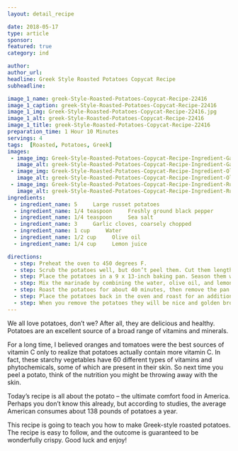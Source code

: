 ```yaml
---
layout: detail_recipe

date: 2018-05-17
type: article
sponsor: 
featured: true
category: ind

author:  
author_url: 
headline: Greek Style Roasted Potatoes Copycat Recipe
subheadline: 

image_1_name: greek-Style-Roasted-Potatoes-Copycat-Recipe-22416
image_1_caption: greek-Style-Roasted-Potatoes-Copycat-Recipe-22416
image_1_img: Greek-Style-Roasted-Potatoes-Copycat-Recipe-22416.jpg
image_1_alt: greek-Style-Roasted-Potatoes-Copycat-Recipe-22416
image_1_title: greek-Style-Roasted-Potatoes-Copycat-Recipe-22416
preparation_time: 1 Hour 10 Minutes
servings: 4 
tags:  [Roasted, Potatoes, Greek]
images: 
 - image_img: Greek-Style-Roasted-Potatoes-Copycat-Recipe-Ingredient-Garlic-Cloves-67767.jpg
   image_alt: greek-Style-Roasted-Potatoes-Copycat-Recipe-Ingredient-Garlic-Cloves-67767
 - image_img: Greek-Style-Roasted-Potatoes-Copycat-Recipe-Ingredient-Olive-Oil-16881.jpg
   image_alt: greek-Style-Roasted-Potatoes-Copycat-Recipe-Ingredient-Olive-Oil-16881
 - image_img: Greek-Style-Roasted-Potatoes-Copycat-Recipe-Ingredient-Russet-Potatoes-89650.jpg
   image_alt: greek-Style-Roasted-Potatoes-Copycat-Recipe-Ingredient-Russet-Potatoes-89650
ingredients:
  - ingredient_name: 5     Large russet potatoes
  - ingredient_name: 1/4 teaspoon     Freshly ground black pepper
  - ingredient_name: 1/4 teaspoon     Sea salt
  - ingredient_name: 3     Garlic cloves, coarsely chopped
  - ingredient_name: 1 cup     Water
  - ingredient_name: 1/2 cup     Olive oil
  - ingredient_name: 1/4 cup     Lemon juice

directions:
  - step: Preheat the oven to 450 degrees F.
  - step: Scrub the potatoes well, but don’t peel them. Cut them lengthwise into quarters. If potatoes are extremely large, cut each potato into eight wedges. 
  - step: Place the potatoes in a 9 x 13-inch baking pan. Season them with salt and pepper. Add garlic.
  - step: Mix the marinade by combining the water, olive oil, and lemon juice. Pour the marinade over the potatoes. Be sure to cover all of the potatoes.
  - step: Roast the potatoes for about 40 minutes, then remove the pan from the oven. Turn the potato wedges so all sides can brown. Do this by flipping the “white” top side of the potato onto the bottom of the dish. 
  - step: Place the potatoes back in the oven and roast for an additional 20 to 30 minutes.
  - step: When you remove the potatoes they will be nice and golden brown all over, and will have absorbed the marinade.
---
```

	
We all love potatoes, don&rsquo;t we? After all, they are delicious and healthy. Potatoes are an excellent source of a broad range of vitamins and minerals.

<!--more-->For a long time, I believed oranges and tomatoes were the best sources of vitamin C only to realize that potatoes actually contain more vitamin C. In fact, these starchy vegetables have 60 different types of vitamins and phytochemicals, some of which are present in their skin. So next time you peel a potato, think of the nutrition you might be throwing away with the skin.

Today&rsquo;s recipe is all about the potato &ndash; the ultimate comfort food in America. Perhaps you don&rsquo;t know this already, but according to studies, the average American consumes about 138 pounds of potatoes a year.

This recipe is going to teach you how to make Greek-style roasted potatoes. The recipe is easy to follow, and the outcome is guaranteed to be wonderfully crispy. Good luck and enjoy!